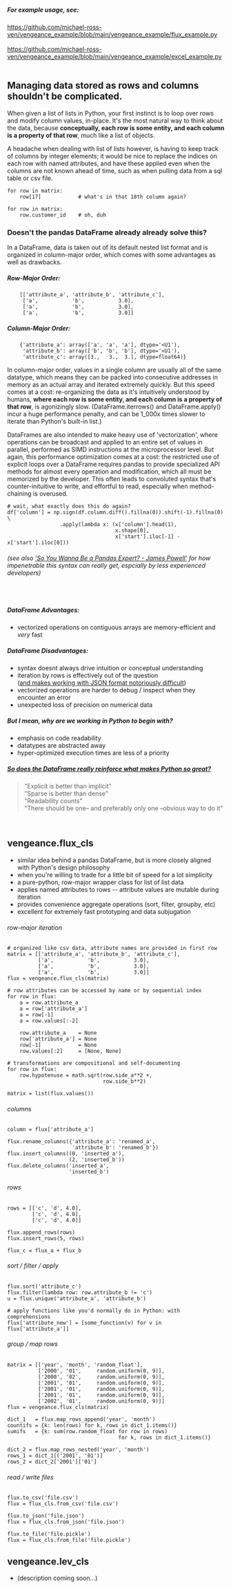 ##### For example usage, see:
https://github.com/michael-ross-ven/vengeance_example/blob/main/vengeance_example/flux_example.py
<br/>
<br/>
https://github.com/michael-ross-ven/vengeance_example/blob/main/vengeance_example/excel_example.py
<br/>
<br/>

## Managing data stored as rows and columns shouldn't be complicated.

When given a list of lists in Python, your first instinct is to loop over rows and modify column values, in-place. It's the most 
natural way to think about the data, because **conceptually, each row is some entity, and each column is a property of that row**, 
much like a list of objects.

A headache when dealing with list of lists however, is having to keep track of columns by integer elements; it would be nice to 
replace the indices on each row with named attributes, and have these applied even when the columns are not known ahead of time, 
such as when pulling data from a sql table or csv file.

    for row in matrix:
        row[17]            # what's in that 18th column again?

    for row in matrix:
        row.customer_id    # oh, duh


### Doesn't the pandas DataFrame already already solve this?
In a DataFrame, data is taken out of its default nested list format and is organized in column-major order, which comes with some 
advantages as well as drawbacks.

##### Row-Major Order:
        
        [['attribute_a', 'attribute_b', 'attribute_c'],
         ['a',           'b',           3.0],
         ['a',           'b',           3.0],
         ['a',           'b',           3.0]]

##### Column-Major Order:
        
        {'attribute_a': array(['a', 'a', 'a'], dtype='<U1'),
         'attribute_b': array(['b', 'b', 'b'], dtype='<U1'),
         'attribute_c': array([3.,   3.,  3.], dtype=float64)}


In column-major order, values in a single column are usually all of the same datatype, which means they can be packed into 
consecutive addresses in memory as an actual array and iterated extremely quickly. But this speed comes at a cost: re-organizing the
data as it's intuitively understood by humans, **where each row is some entity, and each column is a property of that row**, 
is agonizingly slow. (DataFrame.iterrows() and DataFrame.apply() incur a huge performance penalty, and can be 1_000x times 
slower to iterate than Python's built-in list.)

DataFrames are also intended to make heavy use of 'vectorization', where operations can be broadcast and applied to an entire set 
of values in parallel, performed as SIMD instructions at the microprocessor level. But again, this performance optimization comes
at a cost: the restricted use of explicit loops over a DataFrame requires pandas to provide specialized API methods for almost 
every operation and modification, which all must be memorized by the developer. This often leads to convoluted syntax 
that's counter-inituitive to write, and effortful to read, especially when method-chaining is overused.

    # wait, what exactly does this do again?
    df['column'] = np.sign(df.column.diff().fillna(0)).shift(-1).fillna(0) \
                     .apply(lambda x: (x['column'].head(1),
                                       x.shape[0],
                                       x['start'].iloc[-1] - x['start'].iloc[0]))

###### (see also ['So You Wanna Be a Pandas Expert? - James Powell'](https://youtu.be/pjq3QOxl9Ok) for how impenetrable this syntax can really get, *espcially* by less experienced developers)

<br/>


##### DataFrame Advantages:
* vectorized operations on contiguous arrays are memory-efficient and *very* fast

##### DataFrame Disadvantages:
* syntax doesnt always drive intuition or conceptual understanding
* iteration by rows is effectively out of the question \
  ([and makes working with JSON format notoriously difficult](https://medium.com/bhavaniravi/whats-wrong-with-python-pandas-32ba5bb2b658))
* vectorized operations are harder to debug / inspect when they encounter an error
* unexpected loss of precision on numerical data

##### But I mean, why are we working in Python to begin with?
* emphasis on code readability
* datatypes are abstracted away
* hyper-optimized execution times are less of a priority

##### [So does the DataFrame really reinforce what makes Python so great?](https://en.wikipedia.org/wiki/Zen_of_Python)
>"Explicit is better than implicit" \
"Sparse is better than dense" \
"Readability counts" \
"There should be one– and preferably only one –obvious way to do it"
>

<br/>


## vengeance.flux_cls
* similar idea behind a pandas DataFrame, but is more closely aligned with Python's design philosophy
* when you're willing to trade for a little bit of speed for a lot simplicity
* a pure-python, row-major wrapper class for list of list data
* applies named attributes to rows -- attribute values are mutable during iteration
* provides convenience aggregate operations (sort, filter, groupby, etc)
* excellent for extremely fast prototyping and data subjugation

###### row-major iteration
    
    # organized like csv data, attribute names are provided in first row
    matrix = [['attribute_a', 'attribute_b', 'attribute_c'],
              ['a',           'b',           3.0],
              ['a',           'b',           3.0],
              ['a',           'b',           3.0]]
    flux = vengeance.flux_cls(matrix)

    # row attributes can be accessed by name or by sequential index
    for row in flux:
        a = row.attribute_a
        a = row['attribute_a']
        a = row[-1]
        a = row.values[:-2]

        row.attribute_a    = None
        row['attribute_a'] = None
        row[-1]            = None
        row.values[:2]     = [None, None]

    # transformations are compositional and self-documenting
    for row in flux:
        row.hypotenuse = math.sqrt(row.side_a**2 +,
                                   row.side_b**2)

    matrix = list(flux.values())


###### columns
    column = flux['attribute_a']

    flux.rename_columns({'attribute_a': 'renamed_a',
                         'attribute_b': 'renamed_b'})
    flux.insert_columns((0, 'inserted_a'),
                        (2, 'inserted_b'))
    flux.delete_columns('inserted_a',
                        'inserted_b')


###### rows
    rows = [['c', 'd', 4.0],
            ['c', 'd', 4.0],
            ['c', 'd', 4.0]]

    flux.append_rows(rows)
    flux.insert_rows(5, rows)

    flux_c = flux_a + flux_b


###### sort / filter / apply
    flux.sort('attribute_c')
    flux.filter(lambda row: row.attribute_b != 'c')
    u = flux.unique('attribute_a', 'attribute_b')

    # apply functions like you'd normally do in Python: with comprehensions
    flux['attribute_new'] = [some_function(v) for v in flux['attribute_a']]


###### group / map rows
    matrix = [['year', 'month', 'random_float'],
              ['2000', '01',     random.uniform(0, 9)],
              ['2000', '02',     random.uniform(0, 9)],
              ['2001', '01',     random.uniform(0, 9)],
              ['2001', '01',     random.uniform(0, 9)],
              ['2001', '01',     random.uniform(0, 9)],
              ['2002', '01',     random.uniform(0, 9)]]
    flux = vengeance.flux_cls(matrix)

    dict_1   = flux.map_rows_append('year', 'month')
    countifs = {k: len(rows) for k, rows in dict_1.items()}
    sumifs   = {k: sum(row.random_float for row in rows)
                                        for k, rows in dict_1.items()}

    dict_2 = flux.map_rows_nested('year', 'month')
    rows_1 = dict_1[('2001', '01')]
    rows_2 = dict_2['2001']['01']


###### read / write files
    flux.to_csv('file.csv')
    flux = flux_cls.from_csv('file.csv')

    flux.to_json('file.json')
    flux = flux_cls.from_json('file.json')

    flux.to_file('file.pickle')
    flux = flux_cls.from_file('file.pickle')


## vengeance.lev_cls
* (description coming soon...)

